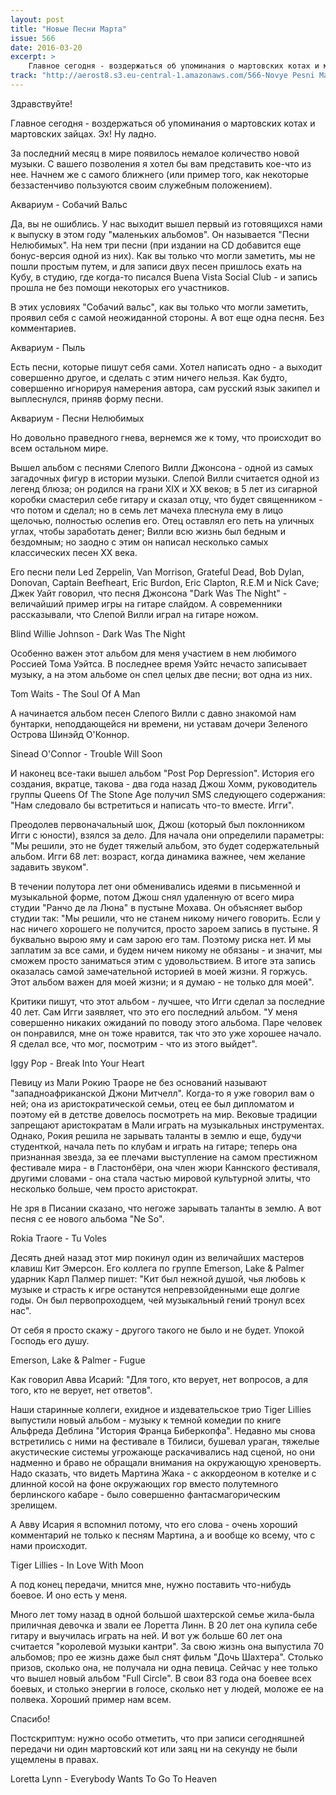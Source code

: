 ```yaml
---
layout: post
title: "Новые Песни Марта"
issue: 566
date: 2016-03-20
excerpt: >
    Главное сегодня - воздержаться об упоминания о мартовских котах и мартовских зайцах. Эх! Ну ладно.
track: "http://aerost8.s3.eu-central-1.amazonaws.com/566-Novye Pesni Marta.mp3"
---
```


Здравствуйте!

Главное сегодня - воздержаться об упоминания о мартовских котах и мартовских зайцах. Эх! Ну ладно.

За последний месяц в мире появилось немалое количество новой музыки. С вашего позволения я хотел бы вам представить кое-что из нее. Начнем же с самого ближнего (или пример того, как некоторые беззастенчиво пользуются своим служебным положением).

Аквариум - Собачий Вальс

Да, вы не ошиблись. У нас выходит вышел первый из готовящихся нами к выпуску в этом году "маленьких альбомов". Он называется "Песни Нелюбимых". На нем три песни (при издании на CD добавится еще бонус-версия одной из них). Как вы только что могли заметить, мы не пошли простым путем, и для записи двух песен пришлось ехать на Кубу, в студию, где когда-то писался Buena Vista Social Сlub - и запись прошла не без помощи некоторых его участников.

В этих условиях "Собачий вальс", как вы только что могли заметить, проявил себя с самой неожиданной стороны. А вот еще одна песня. Без комментариев.

Аквариум - Пыль

Есть песни, которые пишут себя сами. Хотел написать одно - а выходит совершенно другое, и сделать с этим ничего нельзя. Как будто, совершенно игнорируя намерения автора, сам русский язык закипел и выплеснулся, приняв форму песни.

Аквариум - Песни Нелюбимых

Но довольно праведного гнева, вернемся же к тому, что происходит во всем остальном мире.

Вышел альбом с песнями Слепого Вилли Джонсона - одной из самых загадочных фигур в истории музыки. Слепой Вилли считается одной из легенд блюза; он родился на грани XIX и XX веков; в 5 лет из сигарной коробки смастерил себе гитару и сказал отцу, что будет священником - что потом и сделал; но в семь лет мачеха плеснула ему в лицо щелочью, полностью ослепив его. Отец оставлял его петь на уличных углах, чтобы заработать денег; Вилли всю жизнь был бедным и бездомным; но заодно с этим он написал несколько самых классических песен XX века.

Его песни пели Led Zeppelin, Van Morrison, Grateful Dead, Bob Dylan, Donovan, Captain Beefheart, Eric Burdon, Eric Clapton, R.E.M и Nick Cave; Джек Уайт говорил, что песня Джонсона "Dark Was The Night" - величайший пример игры на гитаре слайдом. А современники рассказывали, что Слепой Вилли играл на гитаре ножом.

Blind Willie Johnson - Dark Was The Night

Особенно важен этот альбом для меня участием в нем любимого Россией Тома Уэйтса. В последнее время Уэйтс нечасто записывает музыку, а на этом альбоме он спел целых две песни; вот одна из них.

Tom Waits - The Soul Of A Man

А начинается альбом песен Слепого Вилли с давно знакомой нам бунтарки, неподдающейся ни времени, ни уставам дочери Зеленого Острова Шинэйд О'Коннор.

Sinead O'Connor - Trouble Will Soon

И наконец все-таки вышел альбом "Post Pop Depression". История его создания, вкратце, такова - два года назад Джош Хомм, руководитель группы Queens Of The Stone Age получил SMS следующего содержания: "Нам следовало бы встретиться и написать что-то вместе. Игги".

Преодолев первоначальный шок, Джош (который был поклонником Игги с юности), взялся за дело. Для начала они определили параметры: "Мы решили, это не будет тяжелый альбом, это будет содержательный альбом. Игги 68 лет: возраст, когда динамика важнее, чем желание задавить звуком".

В течении полутора лет они обменивались идеями в письменной и музыкальной форме, потом Джош снял удаленную от всего мира студии "Ранчо де ла Люна" в пустыне Мохава. Он объясняет выбор студии так: "Мы решили, что не станем никому ничего говорить. Если у нас ничего хорошего не получится, просто зароем запись в пустыне. Я буквально вырою яму и сам зарою его там. Поэтому риска нет. И мы заплатим за все сами, и будем ничем никому не обязаны - и значит, мы сможем просто заниматься этим с удовольствием. В итоге эта запись оказалась самой замечательной историей в моей жизни. Я горжусь. Этот альбом важен для моей жизни; и я думаю - не только для моей".

Критики пишут, что этот альбом - лучшее, что Игги сделал за последние 40 лет. Сам Игги заявляет, что это его последний альбом. "У меня совершенно никаких ожиданий по поводу этого альбома. Паре человек он понравился, мне он тоже нравится, так что это уже хорошее начало. Я сделал все, что мог, посмотрим - что из этого выйдет".

Iggy Pop - Break Into Your Heart

Певицу из Мали Рокию Траоре не без оснований называют "западноафриканской Джони Митчелл". Когда-то я уже говорил вам о ней; она из аристократической семьи, отец ее был дипломатом и поэтому ей в детстве довелось посмотреть на мир. Вековые традиции запрещают аристократам в Мали играть на музыкальных инструментах. Однако, Рокия решила не зарывать таланты в землю и еще, будучи студенткой, начала петь по клубам и играть на гитаре; теперь она признанная звезда, за ее плечами выступление на самом престижном фестивале мира - в Гластонбёри, она член жюри Каннского фестиваля, другими словами - она стала частью мировой культурной элиты, что несколько больше, чем просто аристократ.

Не зря в Писании сказано, что негоже зарывать таланты в землю. А вот песня с ее нового альбома "Ne So".

Rokia Traore - Tu Voles

Десять дней назад этот мир покинул один из величайших мастеров клавиш Кит Эмерсон. Его коллега по группе Emerson, Lake & Palmer ударник Карл Палмер пишет: "Кит был нежной душой, чья любовь к музыке и страсть к игре останутся непревзойденными еще долгие годы. Он был первопроходцем, чей музыкальный гений тронул всех нас".

От себя я просто скажу - другого такого не было и не будет. Упокой Господь его душу.

Emerson, Lake & Palmer - Fugue

Как говорил Авва Исарий: "Для того, кто верует, нет вопросов, а для того, кто не верует, нет ответов".

Наши старинные коллеги, ехидное и издевательское трио Tiger Lillies выпустили новый альбом - музыку к темной комедии по книге Альфреда Деблина "История Франца Биберкопфа". Недавно мы снова встретились с ними на фестивале в Тбилиси, бушевал ураган, тяжелые акустические системы угрожающе раскачивались над сценой, но они надменно и браво не обращали внимания на окружающую хреноверть. Надо сказать, что видеть Мартина Жака - с аккордеоном в котелке и с длинной косой на фоне окружающих гор вместо полутемного берлинского кабаре - было совершенно фантасмагорическим зрелищем.

А Авву Исария я вспомнил потому, что его слова - очень хороший комментарий не только к песням Мартина, а и вообще ко всему, что с нами происходит.

Tiger Lillies - In Love With Moon

А под конец передачи, мнится мне, нужно поставить что-нибудь боевое. И оно есть у меня.

Много лет тому назад в одной большой шахтерской семье жила-была приличная девочка и звали ее Лоретта Линн. В 20 лет она купила себе гитару и выучилась играть на ней. И вот уж больше 60 лет она считается "королевой музыки кантри". За свою жизнь она выпустила 70 альбомов; про ее жизнь даже был снят фильм "Дочь Шахтера". Столько призов, сколько она, не получала ни одна певица. Сейчас у нее только что вышел новый альбом "Full Circle". В свои 83 года она боевее всех боевых, и столько энергии в голосе, сколько нет у людей, моложе ее на полвека. Хороший пример нам всем.

Спасибо!

Постскриптум: нужно особо отметить, что при записи сегодняшней передачи ни один мартовский кот или заяц ни на секунду не были ущемлены в правах.

Loretta Lynn - Everybody Wants To Go To Heaven
